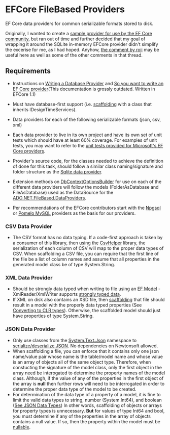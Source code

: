 # EFCore FileBased Providers
EF Core data providers for common serializable formats stored to disk.

Originally, I wanted to create a [sample provider for use by the EF Core community](https://github.com/Servant-Software-LLC/EFCore.SampleProvider), but ran out of time and further decided that my goal of wrapping it around the SQLite in-memory EFCore provider didn't simplify the excerise for me, as I had hoped.  Anyhow, [the comment by roji](https://github.com/dotnet/EntityFramework.Docs/issues/681#issuecomment-1368492738) may be useful here as well as some of the other comments in that thread.  

## Requirements
- Instructions on [Writing a Database Provider](https://learn.microsoft.com/en-us/ef/core/providers/writing-a-provider) and [So you want to write an EF Core provider](https://blog.oneunicorn.com/2016/11/11/so-you-want-to-write-an-ef-core-provider/)(This documentation is grossly outdated.  Written in EFCore 1.1) 
- Must have database-first support (i.e. [scaffolding](https://learn.microsoft.com/en-us/ef/core/managing-schemas/scaffolding/?tabs=dotnet-core-cli) with a class that inherits IDesignTimeServices).

- Data providers for each of the following serializable formats (json, csv, xml)
- Each data provider to live in its own project and have its own set of unit tests which should have at least 60% coverage.  For examples of unit tests, you may want to refer to the [unit tests provided for Microsoft's EF Core providers](https://github.com/dotnet/efcore/tree/main/test).
- Provider's source code, for the classes needed to achieve the definition of done for this task, should follow a similar class naming/signature and folder structure as the [Sqlite data provider](https://github.com/dotnet/efcore/tree/main/src/EFCore.Sqlite.Core).
- Extension methods on [DbContextOptionsBuilder](https://learn.microsoft.com/en-us/dotnet/api/microsoft.entityframeworkcore.dbcontextoptionsbuilder?view=efcore-7.0) for use on each of the different data providers will follow the models (FolderAsDatabase and FileAsDatabase) used as the DataSource for the [ADO.NET.FileBased.DataProviders](https://github.com/Servant-Software-LLC/ADO.NET.FileBased.DataProviders).  
- Per recommendations of the EFCore contributors start with the [Npgsql](https://github.com/npgsql/efcore.pg) or [Pomelo MySQL](https://github.com/PomeloFoundation/Pomelo.EntityFrameworkCore.MySql) providers as the basis for our providers.

### CSV Data Provider
- The CSV format has no data typing.  If a code-first approach is taken by a consumer of this library, then using the [CsvHelper](https://joshclose.github.io/CsvHelper/) library, the serialization of each column of CSV will map to the proper data types of CSV.  When scaffolding a CSV file, you can require that the first line of the file be a list of column names and assume that all properties in the generated model class be of type System.String.

### XML Data Provider
- Should be strongly data typed when writing to file using an [EF Model](https://learn.microsoft.com/en-us/ef/core/#the-model) - XmlReader/XmlWriter supports [strongly typed data](https://learn.microsoft.com/en-us/dotnet/standard/data/xml/type-support-in-the-system-xml-classes).
- If XML on disk also contains an XSD file, then [scaffolding](https://learn.microsoft.com/en-us/ef/core/managing-schemas/scaffolding/?tabs=dotnet-core-cli) that file should result in a model with the properly data typed properties (See [Converting to CLR types](https://learn.microsoft.com/en-us/dotnet/api/system.xml.xmlreader?view=net-7.0#converting-to-clr-types)).  Otherwise, the scaffolded model should just have properties of type System.String.


### JSON Data Provider
- Only use classes from the [System.Text.Json](https://learn.microsoft.com/en-us/dotnet/api/system.text.json) namespace to [serialize/deserialize JSON](https://learn.microsoft.com/en-us/dotnet/standard/serialization/system-text-json/how-to?pivots=dotnet-7-0).  No dependencies on Newtonsoft allowed.
- When scaffolding a file, you can enforce that it contains only one json name/value pair whose name is the table/model name and whose value is an array of objects all of the same object type.  Therefore, when constucting the signature of the model class, only the first object in the array need be interogated to determine the property names of the model class.  Although, if the value of any of the properties in the first object of the array is **null** then further rows will need to be interrogated in order to determine the proper data type of the model to be created. 
- For determination of the data type of a property of a model, it is fine to limit the valid data types to string, number (System.Int64), and boolean ([See JSON Data Types](https://www.w3schools.com/js/js_json_datatypes.asp))  In other words, scaffolding of objects or arrays for property types is unnecessary.  **But** for values of type Int64 and bool, you must determine if any of the properties in the array of objects contains a null value.  If so, then the property within the model must be [nullable](https://learn.microsoft.com/en-us/dotnet/csharp/language-reference/builtin-types/nullable-value-types).

